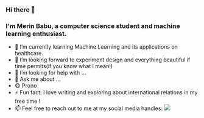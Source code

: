 ### Hi there 👋
### I'm Merin Babu, a computer science student and machine learning enthusiast.

<!--
**MerinBabu/MerinBabu** is a ✨ _special_ ✨ repository because its `README.md` (this file) appears on your GitHub profile.
-->

- 🌱 I’m currently learning Machine Learning and its applications on healthcare.
- 👯 I’m looking forward to experiment design and everything beautiful if time permits(if you know what I mean!)
- 🤔 I’m looking for help with ...
- 💬 Ask me about ...
- 😄 Prono
- ⚡ Fun fact: I love writing and exploring about international relations in my free time !
- 📫 Feel free to reach out to me at my social media handles:
   ![](https://img.shields.io/badge/<WORD_ON_LEFT>-<WORD_ON_RIGHT>-informational?style=flat&logo=data:image/svg%2bxml;base64,<BASE64_DATA>)


